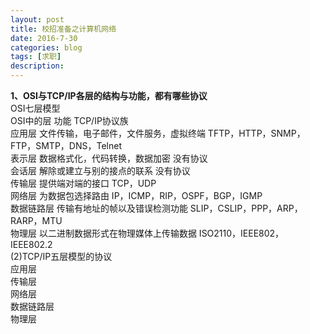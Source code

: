 ```yaml
---
layout: post
title: 校招准备之计算机网络    
date: 2016-7-30
categories: blog
tags: [求职]
description: 
---
```


**1、OSI与TCP/IP各层的结构与功能，都有哪些协议**          
OSI七层模型                                
OSI中的层 功能 TCP/IP协议族                      
应用层 文件传输，电子邮件，文件服务，虚拟终端 TFTP，HTTP，SNMP，FTP，SMTP，DNS，Telnet            
表示层 数据格式化，代码转换，数据加密 没有协议           
会话层 解除或建立与别的接点的联系 没有协议            
传输层 提供端对端的接口 TCP，UDP                             
网络层 为数据包选择路由 IP，ICMP，RIP，OSPF，BGP，IGMP                         
数据链路层 传输有地址的帧以及错误检测功能 SLIP，CSLIP，PPP，ARP，RARP，MTU              
物理层 以二进制数据形式在物理媒体上传输数据 ISO2110，IEEE802，IEEE802.2                  
(2)TCP/IP五层模型的协议               
应用层                  
传输层                    
网络层                  
数据链路层                
物理层            